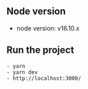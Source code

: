 ## Node version
- node version: v16.10.x

## Run the project
```
- yarn
- yarn dev
- http://localhost:3000/
```
